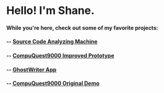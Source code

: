 # Hello! I'm Shane.

#### While you're here, check out some of my favorite projects:
#### -- [Source Code Analyzing Machine](https://github.com/SourceCodeAnalyzingMachine/SCAM_Public)
#### -- [CompuQuest9000 Improved Prototype](https://github.com/seising99/CQ9k-Prototype)
#### -- [GhostWriter App](https://github.com/cen3031-7a/ghostwriterapp)
#### -- [CompuQuest9000 Original Demo](https://github.com/seising99/CQ9K-Original)
